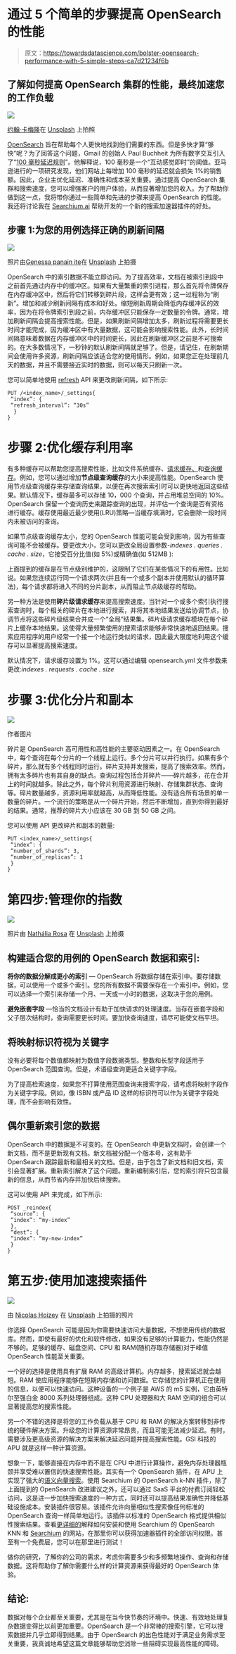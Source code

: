 # 通过 5 个简单的步骤提高 OpenSearch 的性能

> 原文：<https://towardsdatascience.com/bolster-opensearch-performance-with-5-simple-steps-ca7d21234f6b>

## 了解如何提高 OpenSearch 集群的性能，最终加速您的工作负载

![](img/f5846f93e5eefaff56bb8801c91fc66e.png)

[约翰·卡梅隆](https://unsplash.com/@john_cameron?utm_source=medium&utm_medium=referral)在 [Unsplash](https://unsplash.com?utm_source=medium&utm_medium=referral) 上拍照

[OpenSearch](https://opensearch.org/) 旨在帮助每个人更快地找到他们需要的东西。但是多快才算“够快”呢？为了回答这个问题，Gmail 的创始人 Paul Buchheit 为所有数字交互引入了“[100 毫秒延迟规则](https://blog.superhuman.com/superhuman-is-built-for-speed/)”。他解释说，100 毫秒是一个“互动感觉即时”的阈值。亚马逊进行的一项研究发现，他们网站上每增加 100 毫秒的延迟就会损失 1%的销售额。因此，企业主优化延迟、准确性和成本至关重要。通过提高 OpenSearch 集群和搜索速度，您可以增强客户的用户体验，从而显著增加您的收入。为了帮助你做到这一点，我将带你通过一些简单和先进的步骤来提高 OpenSearch 的性能。我还将讨论我在 [Searchium.ai](https://www.searchium.ai/) 帮助开发的一个新的搜索加速器插件的好处。

## **步骤 1:为您的用例选择正确的刷新间隔**

![](img/45cf61bfc929f5bcdd9912de0a0c9f46.png)

照片由[Genessa panain ite](https://unsplash.com/@genessapana?utm_source=medium&utm_medium=referral)在 [Unsplash](https://unsplash.com?utm_source=medium&utm_medium=referral) 上拍摄

OpenSearch 中的索引数据不能立即访问。为了提高效率，文档在被索引到段中之前首先通过内存中的缓冲区。如果有大量繁重的索引进程，那么首先将令牌保存在内存缓冲区中，然后将它们转移到碎片段，这样会更有效；这一过程称为“刷新”。增加和减少刷新间隔有成本和好处。缩短刷新周期会降低内存缓冲区的效率，因为在将令牌索引到段之前，内存缓冲区只能保存一定数量的令牌。通常，增加刷新间隔会提高搜索性能。但是，如果刷新间隔增加太多，刷新过程将需要更长时间才能完成，因为缓冲区中有大量数据，这可能会影响搜索性能。此外，长时间间隔意味着数据在内存缓冲区中的时间更长，因此在刷新缓冲区之前是不可搜索的。在大多数情况下，一秒钟的默认刷新间隔就足够了。但是，请记住，在刷新期间会使用许多资源，刷新间隔应该适合您的使用情形。例如，如果您正在处理前几天的数据，并且不需要接近实时的数据，则可以每天只刷新一次。

您可以简单地使用 [refresh](https://opensearch.org/docs/latest/search-plugins/knn/performance-tuning/#indexing-performance-tuning) API 来更改刷新间隔，如下所示:

```
PUT /<index_name>/_settings{
 “index”: {
 “refresh_interval”: “30s”
  }
}
```

# 步骤 2:优化缓存利用率

有多种缓存可以帮助您提高搜索性能，比如文件系统缓存、[请求缓存、](https://www.elastic.co/guide/en/elasticsearch/reference/current/shard-request-cache.html)和[查询缓存](https://www.elastic.co/guide/en/elasticsearch/reference/current/query-cache.html)。例如，您可以通过增加**节点级查询缓存**的大小来提高性能。OpenSearch 使用节点级查询缓存来存储查询结果，以便在再次搜索索引时可以更快地返回这些结果。默认情况下，缓存最多可以存储 10，000 个查询，并占用堆总空间的 10%。OpenSearch 保留一个查询历史来跟踪查询的出现，并评估一个查询是否有资格进行缓存。缓存使用最近最少使用(LRU)策略—当缓存填满时，它会删除一段时间内未被访问的查询。

如果节点级查询缓存太小，您的 OpenSearch 性能可能会受到影响，因为有些查询可能不会被缓存。要更改大小，您可以更改全局设置参数-*indexes . queries . cache . size*，它接受百分比值(如 5%)或精确值(如 512MB ):

上面提到的缓存是在节点级别维护的，这限制了它们在某些情况下的有用性。比如说。如果您连续运行同一个请求两次(并且有一个或多个副本并使用默认的循环算法)，每个请求都将进入不同的分片副本，从而阻止节点级缓存的帮助。

另一种方法是使用**碎片级请求缓存**来提高搜索速度。当针对一个或多个索引执行搜索查询时，每个相关的碎片在本地进行搜索，并将其本地结果发送给协调节点，协调节点将这些碎片级结果合并成一个“全局”结果集。碎片级请求缓存模块在每个碎片上缓存本地结果。这使得大量频繁使用的搜索请求能够非常快速地返回结果。搜索应用程序的用户经常一个接一个地运行类似的请求，因此最大限度地利用这个缓存可以显著提高搜索速度。

默认情况下，请求缓存设置为 1%。这可以通过编辑 opensearch.yml 文件参数来更改:*indexes . requests . cache . size*

# 步骤 3:优化分片和副本

![](img/280e615f1588a15c5032192b8a5b27d8.png)

作者图片

碎片是 OpenSearch 高可用性和高性能的主要驱动因素之一。在 OpenSearch 中，每个查询在每个分片的一个线程上运行。多个分片可以并行执行。如果有多个碎片，那么就有多个线程同时运行。碎片支持并发搜索，提高了搜索效率。然而，拥有太多碎片也有其自身的缺点。查询过程包括合并碎片——碎片越多，花在合并上的时间就越多。除此之外，每个碎片利用资源进行映射、存储集群状态、查询等。碎片数量越多，资源利用率就越高，从而降低性能。没有适合所有场景的单一数量的碎片。一个流行的策略是从一个碎片开始，然后不断增加，直到你得到最好的结果。通常，推荐的碎片大小应该在 30 GB 到 50 GB 之间。

您可以使用 API 更改碎片和副本的数量:

```
PUT <index_name>/_settings{
 “index”: {
 “number_of_shards”: 3,
 “number_of_replicas”: 1
 }
}
```

# **第四步:管理你的指数**

![](img/d944ef682629b6894dc92c3cbd928203.png)

照片由 [Nathália Rosa](https://unsplash.com/@nathaliarosa?utm_source=medium&utm_medium=referral) 在 [Unsplash](https://unsplash.com?utm_source=medium&utm_medium=referral) 上拍摄

## **构建适合您的用例的 OpenSearch 数据和索引:**

**将你的数据分解成更小的索引** — OpenSearch 将数据存储在索引中。要存储数据，可以使用一个或多个索引。您的所有数据不需要保存在一个索引中。例如，您可以选择一个索引来存储一个月、一天或一小时的数据，这取决于您的用例。

**避免嵌套字段** —恰当的文档设计有助于加快请求的处理速度。当存在嵌套字段和父子层次结构时，查询需要更长时间。要加快查询速度，请尽可能使文档平坦。

## **将映射标识符视为关键字**

没有必要将每个数值都映射为数值字段数据类型。整数和长型字段适用于 OpenSearch 范围查询。但是，术语级查询更适合关键字字段。

为了提高检索速度，如果您不打算使用范围查询来搜索字段，请考虑将映射字段作为关键字字段。例如，像 ISBN 或产品 ID 这样的标识符可以作为关键字字段处理，而不会影响有效性。

## **偶尔重新索引您的数据**

OpenSearch 中的数据是不可变的。在 OpenSearch 中更新文档时，会创建一个新文档，而不是更新现有文档。新文档被分配一个版本号，这有助于 OpenSearch 跟踪最新和最相关的文档。但是，由于包含了新文档和旧文档，索引会显著扩展。重新索引解决了这个问题。重新编制索引后，您的索引将只包含最新的信息，从而节省内存并加快后续搜索。

这可以使用 API 来完成，如下所示:

```
POST _reindex{
 “source”: {
 “index”: “my-index”
 },
 “dest”: {
 “index”: “my-new-index”
 }
}
```

# 第五步:使用加速搜索插件

![](img/4d6e0852d5ab022a66d862cc9d2414c1.png)

由 [Nicolas Hoizey](https://unsplash.com/@nhoizey?utm_source=medium&utm_medium=referral) 在 [Unsplash](https://unsplash.com?utm_source=medium&utm_medium=referral) 上拍摄的照片

你选择 OpenSearch 可能是因为你需要快速访问大量数据，不想使用传统的数据库。然而，即使有最好的优化和软件修改，如果没有足够的计算能力，性能仍然是不够的。足够的缓存、磁盘空间、CPU 和 RAM(随机存取存储器)对于峰值 OpenSearch 性能至关重要。

一个好的选择是使用具有扩展 RAM 的高级计算机。内存越多，搜索延迟就会越短。RAM 使应用程序能够在短期内存储和访问数据。它存储您的计算机正在使用的信息，以便可以快速访问。这种设备的一个例子是 AWS 的 m5 实例，它由英特尔至强白金 8000 系列处理器组成。这种 CPU 处理器和大 RAM 空间的组合可以显著提高您的搜索性能。

另一个不错的选择是将您的工作负载从基于 CPU 和 RAM 的解决方案转移到非传统的硬件解决方案。升级您的计算资源非常昂贵，而且可能无法减少延迟。有时，需要涉及更高级资源的解决方案来解决延迟问题并提高搜索性能。GSI 科技的 APU 就是这样一种计算资源。

想象一下，能够直接在内存中而不是在 CPU 中进行计算操作，避免内存处理器瓶颈并享受难以置信的快速搜索性能。其实有一个 OpenSearch 插件，在 APU 上实现了强大的[语义向量搜索](https://medium.com/gsi-technology/semantic-vector-search-taking-the-leap-from-keyword-search-18855e96854a)。使用 Searchium 的 OpenSearch k-NN 插件，除了上面提到的 OpenSearch 改进建议之外，还可以通过 SaaS 平台的付费订阅轻松访问，这是进一步加快搜索速度的一种方式，同时还可以提高结果准确性并降低基础设施成本。安装插件很容易。该插件允许向量相似性搜索像任何标准的 OpenSearch 查询一样简单地运行。该插件以标准的 OpenSearch 格式提供相似性搜索结果。查看[更详细的](https://www.youtube.com/channel/UCNFCoZfu3WAEKyCnM7TM-nQ)解释如何安装和使用 Searchium 的 OpenSearch KNN 和 [Searchium](https://www.searchium.ai/) 的网站，在那里你可以获得加速器插件的全部访问权限。甚至有一个免费层，您可以在那里进行测试！

做你的研究，了解你的公司的需求，考虑你需要多少和多频繁地操作、查询和存储数据。这将帮助你了解你需要什么样的计算资源来获得最好的 OpenSearch 体验。

## **结论**:

数据对每个企业都至关重要，尤其是在当今快节奏的环境中。快速、有效地处理复杂数据变得比以前更加重要。OpenSearch 是一个非常棒的搜索引擎，它可以搜索数据并几乎立即得到结果。由于 OpenSearch 的出色性能对于满足业务需求至关重要，我真诚地希望这篇文章能够帮助您消除一些阻碍实现最高性能的障碍。